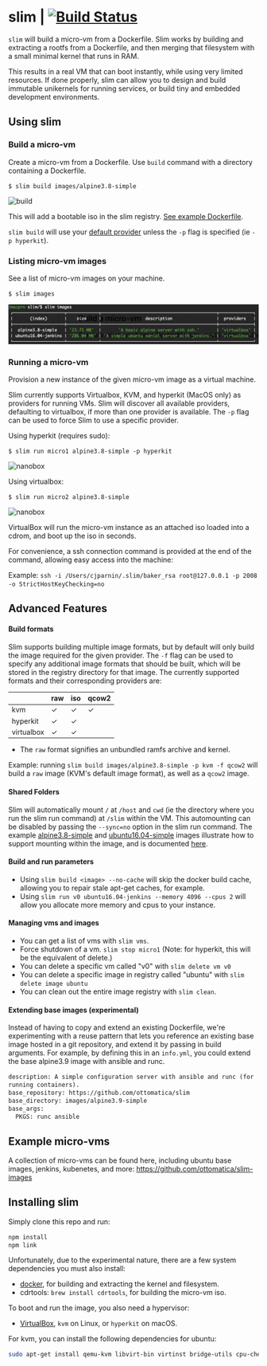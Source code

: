 # slim | [![Build Status](https://travis-ci.org/ottomatica/slim.svg?branch=master)](https://travis-ci.org/ottomatica/slim)

`slim` will build a micro-vm from a Dockerfile. Slim works by building and extracting a rootfs from a Dockerfile, and then merging that filesystem with a small minimal kernel that runs in RAM.

This results in a real VM that can boot instantly, while using very limited resources. If done properly, slim can allow you to design and build immutable unikernels for running services, or build tiny and embedded development environments.

## Using slim

### Build a micro-vm

Create a micro-vm from a Dockerfile. Use `build` command with a directory containing a Dockerfile.

```
$ slim build images/alpine3.8-simple
```

![build](doc/img/build.png)

This will add a bootable iso in the slim registry. [See example Dockerfile](https://github.com/ottomatica/slim/tree/master/images/alpine3.8-simple).

`slim build` will use your [default provider](#running-a-micro-vm) unless the `-p` flag is specified (ie `-p hyperkit`).

### Listing micro-vm images

See a list of micro-vm images on your machine.

```
$ slim images
```

![images command](doc/img/images.png)

### Running a micro-vm

Provision a new instance of the given micro-vm image as a virtual machine.

Slim currently supports Virtualbox, KVM, and hyperkit (MacOS only) as providers for running VMs. Slim will discover all available providers, defaulting to virtualbox, if more than one provider is available.  The `-p` flag can be used to force Slim to use a specific provider.

Using hyperkit (requires sudo):

```
$ slim run micro1 alpine3.8-simple -p hyperkit
```

![nanobox](doc/img/nanobox.png)

Using virtualbox:

```
$ slim run micro2 alpine3.8-simple
```

![nanobox](doc/img/run-vbox.png)

VirtualBox will run the micro-vm instance as an attached iso loaded into a cdrom, and boot up the iso in seconds.

For convenience, a ssh connection command is provided at the end of the command, allowing easy access into the machine:

Example: `ssh -i /Users/cjparnin/.slim/baker_rsa root@127.0.0.1 -p 2008 -o StrictHostKeyChecking=no`

## Advanced Features

#### Build formats

Slim supports building multiple image formats, but by default will only build the image required for the given provider. The `-f` flag can be used to specify any additional image formats that should be built, which will be stored in the registry directory for that image. The currently supported formats and their corresponding providers are:

&#8203; | raw | iso | qcow2
--- | --- | --- | ---
kvm | ✓ | ✓ | ✓
hyperkit | ✓ | ✓ |
virtualbox | ✓ | ✓ |

* The `raw` format signifies an unbundled ramfs archive and kernel.

Example: running `slim build images/alpine3.8-simple -p kvm -f qcow2` will build a `raw` image (KVM's default image format), as well as a `qcow2` image.

#### Shared Folders

Slim will automatically mount `/` at `/host` and `cwd` (ie the directory where you run the slim run command) at `/slim` within the VM. This automounting can be disabled by passing the `--sync=no` option in the slim run command. The example [alpine3.8-simple](https://github.com/ottomatica/slim/tree/master/images/alpine3.8-simple) and [ubuntu16.04-simple](https://github.com/ottomatica/slim-images/tree/master/ubuntu16.04-simple) images illustrate how to support mounting within the image, and is documented [here](https://github.com/ottomatica/slim/issues/39).

#### Build and run parameters

* Using `slim build <image> --no-cache` will skip the docker build cache, allowing you to repair stale apt-get caches, for example.
* Using `slim run v0 ubuntu16.04-jenkins --memory 4096 --cpus 2` will allow you allocate more memory and cpus to your instance.

#### Managing vms and images

* You can get a list of vms with `slim vms`.
* Force shutdown of a vm. `slim stop micro1` (Note: for hyperkit, this will be the equivalent of delete.)
* You can delete a specific vm called "v0" with `slim delete vm v0`
* You can delete a specific image in registry called "ubuntu" with `slim delete image ubuntu`
* You can clean out the entire image registry with `slim clean`.

#### Extending base images (experimental)

Instead of having to copy and extend an existing Dockerfile, we're experimenting with a reuse pattern that lets you reference an existing base image hosted in a git repository, and extend it by passing in build arguments. For example, by defining this in an `info.yml`, you could extend the base alpine3.9 image with ansible and runc.

```
description: A simple configuration server with ansible and runc (for running containers).
base_repository: https://github.com/ottomatica/slim
base_directory: images/alpine3.9-simple
base_args:
  PKGS: runc ansible
```

## Example micro-vms

A collection of micro-vms can be found here, including ubuntu base images, jenkins, kubenetes, and more: https://github.com/ottomatica/slim-images

## Installing slim

Simply clone this repo and run:

```
npm install
npm link
```

Unfortunately, due to the experimental nature, there are a few system dependencies you must also install:

* [docker](https://docs.docker.com/install/), for building and extracting the kernel and filesystem.
* cdrtools: `brew install cdrtools`, for building the micro-vm iso.

To boot and run the image, you also need a hypervisor:

* [VirtualBox](https://www.virtualbox.org/wiki/Downloads), `kvm` on Linux, or `hyperkit` on macOS.

For kvm, you can install the following dependencies for ubuntu:

```bash
sudo apt-get install qemu-kvm libvirt-bin virtinst bridge-utils cpu-checker mkisofs
```
